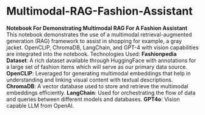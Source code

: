 # Multimodal-RAG-Fashion-Assistant
**Notebook For Demonstrating Multimodal RAG For A Fashion Assistant**
This notebook demonstrates the use of a multimodal retrieval-augmented generation (RAG) framework to assist in shopping for example, a gray jacket.
OpenCLIP, ChromaDB, LangChain, and GPT-4 with vision capabilities are integrated into the notebook. 
Technologies Used:
**Fashionpedia Dataset**: A rich dataset available through HuggingFace with annotations for a large set of fashion items which will serve as our primary data source. 
**OpenCLIP**: Leveraged for generating multimodal embeddings that help in understanding and linking visual content with textual descriptions. 
**ChromaDB**: A vector database used to store and retrieve the multimodal embeddings efficiently. 
**LangChain**: Used for orchestrating the flow of data and queries between different models and databases.
**GPT4o**: Vision capable LLM from OpenAI.
